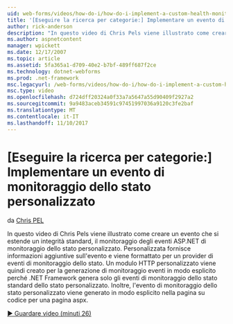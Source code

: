 ```yaml
---
uid: web-forms/videos/how-do-i/how-do-i-implement-a-custom-health-monitoring-event
title: '[Eseguire la ricerca per categorie:] Implementare un evento di monitoraggio dello stato personalizzato | Documenti Microsoft'
author: rick-anderson
description: "In questo video di Chris Pels viene illustrato come creare un evento che si estende un integrità standard, il monitoraggio degli eventi ASP.NET di monitoraggio dello stato personalizzato. Pro personalizzato..."
ms.author: aspnetcontent
manager: wpickett
ms.date: 12/17/2007
ms.topic: article
ms.assetid: 5fa365a1-d709-40e2-b7bf-489ff687f2ce
ms.technology: dotnet-webforms
ms.prod: .net-framework
msc.legacyurl: /web-forms/videos/how-do-i/how-do-i-implement-a-custom-health-monitoring-event
msc.type: video
ms.openlocfilehash: d724dff20324a0f33a7a5647a55d90409f2927a2
ms.sourcegitcommit: 9a9483aceb34591c97451997036a9120c3fe2baf
ms.translationtype: MT
ms.contentlocale: it-IT
ms.lasthandoff: 11/10/2017
---
```

<a name="how-do-i-implement-a-custom-health-monitoring-event"></a>[Eseguire la ricerca per categorie:] Implementare un evento di monitoraggio dello stato personalizzato
====================
da [Chris PEL](https://twitter.com/chrispels)

In questo video di Chris Pels viene illustrato come creare un evento che si estende un integrità standard, il monitoraggio degli eventi ASP.NET di monitoraggio dello stato personalizzato. Personalizzata fornisce informazioni aggiuntive sull'evento e viene formattato per un provider di eventi di monitoraggio dello stato. Un modulo HTTP personalizzato viene quindi creato per la generazione di monitoraggio eventi in modo esplicito perché .NET Framework genera solo gli eventi di monitoraggio dello stato standard dello stato personalizzato. Inoltre, l'evento di monitoraggio dello stato personalizzato viene generato in modo esplicito nella pagina su codice per una pagina aspx.

[&#9654; Guardare video (minuti 26)](https://channel9.msdn.com/Blogs/ASP-NET-Site-Videos/how-do-i-implement-a-custom-health-monitoring-event)
